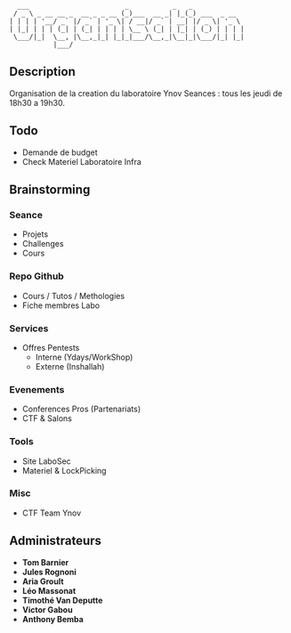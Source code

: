 ```
  ___                        _           _   _             
 / _ \ _ __ __ _  __ _ _ __ (_)___  __ _| |_(_) ___  _ __  
| | | | '__/ _` |/ _` | '_ \| / __|/ _` | __| |/ _ \| '_ \ 
| |_| | | | (_| | (_| | | | | \__ \ (_| | |_| | (_) | | | |
 \___/|_|  \__, |\__,_|_| |_|_|___/\__,_|\__|_|\___/|_| |_|
           |___/                                           
```

## Description
Organisation de la creation du laboratoire Ynov
Seances : tous les jeudi de 18h30 a 19h30.

## Todo
* Demande de budget
* Check Materiel Laboratoire Infra

## Brainstorming
### Seance
* Projets
* Challenges
* Cours

### Repo Github 
* Cours / Tutos / Methologies
* Fiche membres Labo

### Services
* Offres Pentests
  * Interne (Ydays/WorkShop)
  * Externe (Inshallah)
  
### Evenements
* Conferences Pros (Partenariats)
* CTF & Salons

### Tools
* Site LaboSec
* Materiel & LockPicking

### Misc 
* CTF Team Ynov

## Administrateurs
* **Tom Barnier**
* **Jules Rognoni**
* **Aria Groult**
* **Léo Massonat**
* **Timothé Van Deputte**
* **Victor Gabou**
* **Anthony Bemba**

